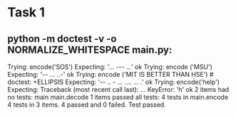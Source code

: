 # Task 1
## python -m doctest -v -o NORMALIZE_WHITESPACE main.py:
Trying:
    encode('SOS')
Expecting:
    '... --- ...'
ok
Trying:
    encode ('MSU')
Expecting:
     '-- ... ..-'
ok
Trying:
    encode ('MIT IS BETTER THAN HSE') # doctest: +ELLIPSIS
Expecting:
    '-- .. - ... .... ... .'
ok
Trying:
    encode('help')
Expecting:
    Traceback (most recent call last):
    ...
    KeyError: 'h'
ok
2 items had no tests:
    main
    main.decode
1 items passed all tests:
   4 tests in main.encode
4 tests in 3 items.
4 passed and 0 failed.
Test passed.


